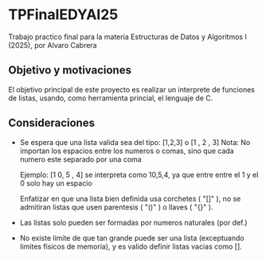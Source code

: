 # TPFinalEDYAI25
Trabajo practico final para la materia Estructuras de Datos y Algoritmos I (2025), por Alvaro Cabrera

## Objetivo y motivaciones
El objetivo principal de este proyecto es realizar un interprete de funciones de listas, usando,
como herramienta princial, el lenguaje de C.

## Consideraciones
- Se espera que una lista valida sea del tipo: [1,2,3] o [1 , 2 , 3]
  Nota: No importan los espacios entre los numeros o comas, sino que cada numero 
  este separado por una coma

  Ejemplo: [1 0, 5 , 4] se interpreta como 10,5,4, ya que entre entre el 1 y el 0 solo hay un espacio

  Enfatizar en que una lista bien definida usa corchetes ( "[]" ),
  no se admitiran listas que usen parentesis ( "()" ) o llaves ( "{}" ).

- Las listas solo pueden ser formadas por numeros naturales (por def.)

- No existe limite de que tan grande puede ser una lista (exceptuando limites fisicos de memoria),
  y es valido definir listas vacias como [].

